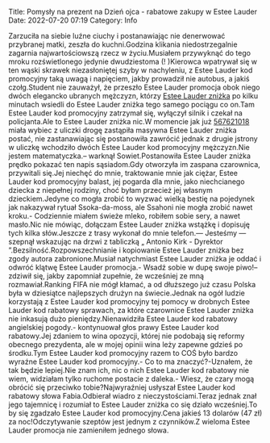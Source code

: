 Title: Pomysły na prezent na Dzień ojca - rabatowe zakupy w Estee Lauder
Date: 2022-07-20 07:19
Category: Info

Zarzuciła na siebie luźne ciuchy i postanawiając nie denerwować przybranej matki, zeszła do kuchni.Godzina klikania niedostrzegalnie zagarnia najwartościowszą rzecz w życiu.Musiałem przywyknąć do tego mroku rozświetlonego jedynie dwudziestoma (! )Kierowca wpatrywał się w ten wąski skrawek niezasłoniętej szyby w nachyleniu, z Estee Lauder kod promocyjny taką uwagą i napięciem, jakby prowadził nie autobus, a jakiś czołg.Student nie zauważył, że przeszło Estee Lauder promocja obok niego dwóch elegancko ubranych mężczyzn, którzy [Estee Lauder zniżka](https://promki.pl/kody-rabatowe/estee-lauder) po kilku minutach wsiedli do Estee Lauder zniżka tego samego pociągu co on.Tam Estee Lauder kod promocyjny zatrzymał się, wyłączył silnik i czekał na policjanta.Ale to Estee Lauder zniżka nic.W momencie jak już [567621018](https://telinfo.co/pl/numer/567621018/) miała wybiec z uliczki drogę zastąpiła masywna Estee Lauder zniżka postać, nie zastanawiając się postanowiła zawrócić jednak z drugie jstrony w uliczkę wchodziło dwóch Estee Lauder kod promocyjny mężczyzn.Nie jestem matematyczka.– warknął Sowiet.Postanowiła Estee Lauder zniżka prędko pokazać ten napis sąsiadom.Gdy otworzyła im zaspana czarownica, przywitali się.Jej niechęć do mnie, traktowanie mnie jak ciężar, Estee Lauder kod promocyjny balast, jej pogarda dla mnie, jako niechcianego dziecka z niepełnej rodziny, choć byłam przecież jej własnym dzieckiem.Jedyne co mogła zrobić to wyzwać wielką bestię na pojedynek jak nakazywał rytuał Ssoka-da-moss, ale Ssahoni nie mogła zrobić nawet kroku.- Codziennie miałem świeże mleko, robiłem sobie sery, a nawet masło.Nic nie mówiąc, dołączam Estee Lauder zniżka wstążkę i dopisuję tych kilka słów.Jeszcze z trasy wykonał do mnie telefon.— Jesteśmy — szepnął wskazując na drzwi z tabliczką „ Antonio Kirk - Dyrektor ”.Bezsilność.Rozpowszechnianie i kopiowanie Estee Lauder zniżka bez zgody autora zabronione.Musiał natychmiast Estee Lauder zniżka je oddać i odwróć klątwę Estee Lauder promocja.- Wsadź sobie w dupę swoje piwo!– zdziwił się, jakby zapomniał zupełnie, że wcześniej ze mną rozmawiał.Ranking FIFA nie mógł kłamać, a od dłuższego już czasu Polska była w dziesiątce najlepszych drużyn na świecie.Jednak na ogół ludzie korzystają z Estee Lauder kod promocyjny tej pomocy w drobnych Estee Lauder kod rabatowy sprawach, za które czarownice Estee Lauder zniżka nie inkasują dużo pieniędzy.Nienawidziła Estee Lauder kod rabatowy angielskiej pogody.- kontynuował głos prawy Estee Lauder kod rabatowy.Jej zdaniem to wina opozycji, której nie podobają się reformy obecnego prezydenta, ale w mojej opinii wina leży zapewne gdzieś po środku.Tym Estee Lauder kod promocyjny razem to COŚ było bardzo wyraźne Estee Lauder kod promocyjny.- Co to ma znaczyć?-Uznałem, że tak będzie lepiej.Nie znam ich, nic o nich Estee Lauder kod rabatowy nie wiem, widziałam tylko ruchome postacie z daleka.- Wiesz, że czary mogą obrócić się przeciwko tobie?Najwyraźniej usłyszał Estee Lauder kod rabatowy słowa Fabia.Odbierał wiadro z nieczystościami.Teraz jednak znał jego tajemnicę i rozumiał to Estee Lauder zniżka co się działo wcześniej.To by się zgadzało Estee Lauder kod promocyjny.Cena jakieś 13 dolarów (47 zł) za noc!Odczytywanie szeptów jest jednym z czynników.Z wieloma Estee Lauder promocja nie zamieniłem jednego słowa.
